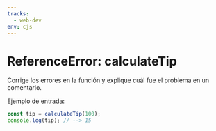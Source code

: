 ```yaml
---
tracks:
  - web-dev
env: cjs
---
```


# ReferenceError: calculateTip

Corrige los errores en la función y explique cuál fue el problema en un
comentario.

Ejemplo de entrada:

```javascript
const tip = calculateTip(100);
console.log(tip); // --> 15
```
